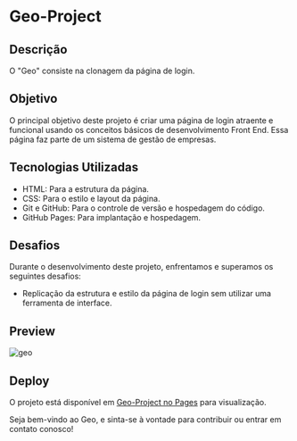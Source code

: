 # Geo-Project

## Descrição

O "Geo" consiste na clonagem da página de login.

## Objetivo

O principal objetivo deste projeto é criar uma página de login atraente e funcional usando os conceitos básicos de desenvolvimento Front End. Essa página faz parte de um sistema de gestão de empresas.

## Tecnologias Utilizadas

- HTML: Para a estrutura da página.
- CSS: Para o estilo e layout da página.
- Git e GitHub: Para o controle de versão e hospedagem do código.
- GitHub Pages: Para implantação e hospedagem.

## Desafios

Durante o desenvolvimento deste projeto, enfrentamos e superamos os seguintes desafios:

- Replicação da estrutura e estilo da página de login sem utilizar uma ferramenta de interface.

## Preview

![geo](https://github.com/f5-nascimento/Geo-Project/assets/28812188/d54b68e5-72b6-4494-9f75-d3bd175bd64a)

## Deploy

O projeto está disponível em [Geo-Project no Pages](https://f5-nascimento.github.io/Geo-Project/) para visualização.

Seja bem-vindo ao Geo, e sinta-se à vontade para contribuir ou entrar em contato conosco!
